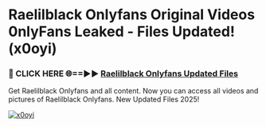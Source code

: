 # Raelilblack Onlyfans Original Videos 0nlyFans Leaked - Files Updated! (x0oyi)

<h3>🔴 CLICK HERE 🌐==►► <a href="https://tinyurl.com/2jnfzry5" rel="nofollow">Raelilblack Onlyfans Updated Files</a></h3>

Get Raelilblack Onlyfans and all content. Now you can access all videos and pictures of Raelilblack Onlyfans. New Updated Files 2025!

[![x0oyi](https://i.imgur.com/GyGTBgg.gif)](https://tinyurl.com/2jnfzry5)
